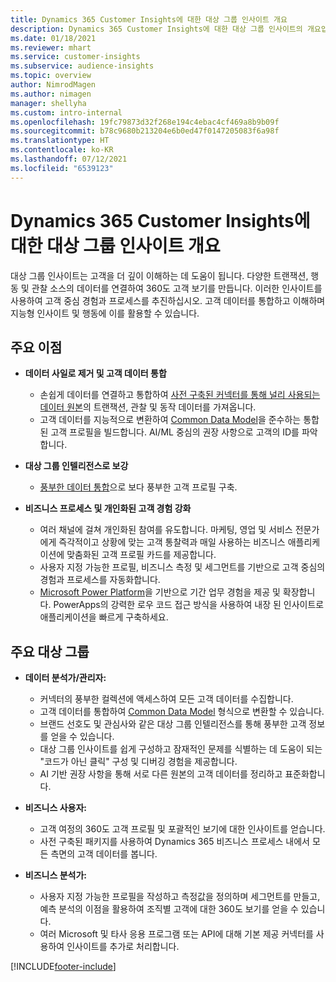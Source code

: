 ```yaml
---
title: Dynamics 365 Customer Insights에 대한 대상 그룹 인사이트 개요
description: Dynamics 365 Customer Insights에 대한 대상 그룹 인사이트의 개요입니다.
ms.date: 01/18/2021
ms.reviewer: mhart
ms.service: customer-insights
ms.subservice: audience-insights
ms.topic: overview
author: NimrodMagen
ms.author: nimagen
manager: shellyha
ms.custom: intro-internal
ms.openlocfilehash: 19fc79873d32f268e194c4ebac4cf469a8b9b09f
ms.sourcegitcommit: b78c9680b213204e6b0ed47f0147205083f6a98f
ms.translationtype: HT
ms.contentlocale: ko-KR
ms.lasthandoff: 07/12/2021
ms.locfileid: "6539123"
---
```

# <a name="audience-insights-for-dynamics-365-customer-insights-overview"></a>Dynamics 365 Customer Insights에 대한 대상 그룹 인사이트 개요

대상 그룹 인사이트는 고객을 더 깊이 이해하는 데 도움이 됩니다. 다양한 트랜잭션, 행동 및 관찰 소스의 데이터를 연결하여 360도 고객 보기를 만듭니다. 이러한 인사이트를 사용하여 고객 중심 경험과 프로세스를 추진하십시오. 고객 데이터를 통합하고 이해하며 지능형 인사이트 및 행동에 이를 활용할 수 있습니다.

## <a name="main-benefits"></a>주요 이점 

- **데이터 사일로 제거 및 고객 데이터 통합**

  - 손쉽게 데이터를 연결하고 통합하여 [사전 구축된 커넥터를 통해 널리 사용되는 데이터 원본](data-sources.md)의 트랜잭션, 관찰 및 동작 데이터를 가져옵니다.
  - 고객 데이터를 지능적으로 변환하여 [Common Data Model](/common-data-model/)을 준수하는 통합된 고객 프로필을 빌드합니다. AI/ML 중심의 권장 사항으로 고객의 ID를 파악합니다.

- **대상 그룹 인텔리전스로 보강**

  - [풍부한 데이터 통합](enrichment-hub.md)으로 보다 풍부한 고객 프로필 구축.  

- **비즈니스 프로세스 및 개인화된 고객 경험 강화**

  - 여러 채널에 걸쳐 개인화된 참여를 유도합니다. 마케팅, 영업 및 서비스 전문가에게 즉각적이고 상황에 맞는 고객 통찰력과 매일 사용하는 비즈니스 애플리케이션에 맞춤화된 고객 프로필 카드를 제공합니다.
  - 사용자 지정 가능한 프로필, 비즈니스 측정 및 세그먼트를 기반으로 고객 중심의 경험과 프로세스를 자동화합니다.
  - [Microsoft Power Platform](https://powerplatform.microsoft.com/)을 기반으로 기간 업무 경험을 제공 및 확장합니다. PowerApps의 강력한 로우 코드 접근 방식을 사용하여 내장 된 인사이트로 애플리케이션을 빠르게 구축하세요.  

## <a name="key-audiences"></a>주요 대상 그룹

- **데이터 분석가/관리자:**

  - 커넥터의 풍부한 컬렉션에 액세스하여 모든 고객 데이터를 수집합니다.
  - 고객 데이터를 통합하여 [Common Data Model](/common-data-model/) 형식으로 변환할 수 있습니다.
  - 브랜드 선호도 및 관심사와 같은 대상 그룹 인텔리전스를 통해 풍부한 고객 정보를 얻을 수 있습니다.
  - 대상 그룹 인사이트를 쉽게 구성하고 잠재적인 문제를 식별하는 데 도움이 되는 "코드가 아닌 클릭" 구성 및 디버깅 경험을 제공합니다.
  - AI 기반 권장 사항을 통해 서로 다른 원본의 고객 데이터를 정리하고 표준화합니다.  

- **비즈니스 사용자:**

  - 고객 여정의 360도 고객 프로필 및 포괄적인 보기에 대한 인사이트를 얻습니다.
  - 사전 구축된 패키지를 사용하여 Dynamics 365 비즈니스 프로세스 내에서 모든 측면의 고객 데이터를 봅니다.

- **비즈니스 분석가:**

  - 사용자 지정 가능한 프로필을 작성하고 측정값을 정의하며 세그먼트를 만들고, 예측 분석의 이점을 활용하여 조직별 고객에 대한 360도 보기를 얻을 수 있습니다.  
  - 여러 Microsoft 및 타사 응용 프로그램 또는 API에 대해 기본 제공 커넥터를 사용하여 인사이트를 추가로 처리합니다.


[!INCLUDE[footer-include](../includes/footer-banner.md)]